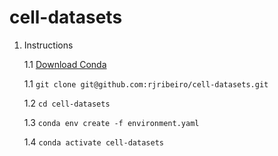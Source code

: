 # cell-datasets

1. Instructions

    1.1 [Download Conda](https://docs.conda.io/projects/conda/en/latest/user-guide/install/)

    1.1 ```git clone git@github.com:rjribeiro/cell-datasets.git```

    1.2 ```cd cell-datasets```

    1.3 ```conda env create -f environment.yaml```

    1.4 ```conda activate cell-datasets```